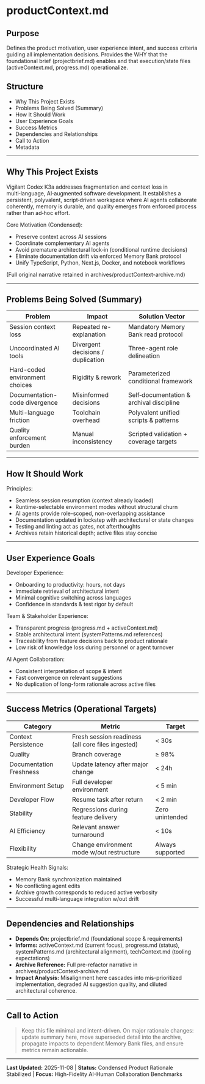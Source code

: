 # productContext.md

## Purpose

Defines the product motivation, user experience intent, and success criteria guiding all implementation decisions. Provides the WHY that the foundational brief (projectbrief.md) enables and that execution/state files (activeContext.md, progress.md) operationalize.

## Structure

- Why This Project Exists
- Problems Being Solved (Summary)
- How It Should Work
- User Experience Goals
- Success Metrics
- Dependencies and Relationships
- Call to Action
- Metadata

---

## Why This Project Exists

Vigilant Codex K3a addresses fragmentation and context loss in multi‑language, AI‑augmented software development. It establishes a persistent, polyvalent, script‑driven workspace where AI agents collaborate coherently, memory is durable, and quality emerges from enforced process rather than ad‑hoc effort.

Core Motivation (Condensed):

- Preserve context across AI sessions
- Coordinate complementary AI agents
- Avoid premature architectural lock‑in (conditional runtime decisions)
- Eliminate documentation drift via enforced Memory Bank protocol
- Unify TypeScript, Python, Next.js, Docker, and notebook workflows

(Full original narrative retained in archives/productContext-archive.md)

---

## Problems Being Solved (Summary)

| Problem | Impact | Solution Vector |
| ------- | ------ | --------------- |
| Session context loss | Repeated re-explanation | Mandatory Memory Bank read protocol |
| Uncoordinated AI tools | Divergent decisions / duplication | Three-agent role delineation |
| Hard-coded environment choices | Rigidity & rework | Parameterized conditional framework |
| Documentation-code divergence | Misinformed decisions | Self‑documentation & archival discipline |
| Multi-language friction | Toolchain overhead | Polyvalent unified scripts & patterns |
| Quality enforcement burden | Manual inconsistency | Scripted validation + coverage targets |

---

## How It Should Work

Principles:

- Seamless session resumption (context already loaded)
- Runtime-selectable environment modes without structural churn
- AI agents provide role-scoped, non-overlapping assistance
- Documentation updated in lockstep with architectural or state changes
- Testing and linting act as gates, not afterthoughts
- Archives retain historical depth; active files stay concise

---

## User Experience Goals

Developer Experience:

- Onboarding to productivity: hours, not days
- Immediate retrieval of architectural intent
- Minimal cognitive switching across languages
- Confidence in standards & test rigor by default

Team & Stakeholder Experience:

- Transparent progress (progress.md + activeContext.md)
- Stable architectural intent (systemPatterns.md references)
- Traceability from feature decisions back to product rationale
- Low risk of knowledge loss during personnel or agent turnover

AI Agent Collaboration:

- Consistent interpretation of scope & intent
- Fast convergence on relevant suggestions
- No duplication of long-form rationale across active files

---

## Success Metrics (Operational Targets)

| Category | Metric | Target |
| -------- | ------ | ------ |
| Context Persistence | Fresh session readiness (all core files ingested) | < 30s |
| Quality | Branch coverage | ≥ 98% |
| Documentation Freshness | Update latency after major change | < 24h |
| Environment Setup | Full developer environment | < 5 min |
| Developer Flow | Resume task after return | < 2 min |
| Stability | Regressions during feature delivery | Zero unintended |
| AI Efficiency | Relevant answer turnaround | < 10s |
| Flexibility | Change environment mode w/out restructure | Always supported |

Strategic Health Signals:

- Memory Bank synchronization maintained
- No conflicting agent edits
- Archive growth corresponds to reduced active verbosity
- Successful multi-language integration w/out drift

---

## Dependencies and Relationships

- **Depends On:** projectbrief.md (foundational scope & requirements)
- **Informs:** activeContext.md (current focus), progress.md (status), systemPatterns.md (architectural alignment), techContext.md (tooling expectations)
- **Archive Reference:** Full pre-refactor narrative in archives/productContext-archive.md
- **Impact Analysis:** Misalignment here cascades into mis-prioritized implementation, degraded AI suggestion quality, and diluted architectural coherence.

---

## Call to Action
>
> Keep this file minimal and intent-driven. On major rationale changes: update summary here, move superseded detail into the archive, propagate impacts to dependent Memory Bank files, and ensure metrics remain actionable.

---

**Last Updated:** 2025-11-08 | **Status:** Condensed Product Rationale Stabilized | **Focus:** High-Fidelity AI-Human Collaboration Benchmarks
